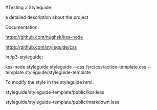 #Testing a Styleguide
 
a detailed description about the project
 
Documentation: 

https://github.com/hughsk/kss-node

https://github.com/styleguide/css


In /p3-styleguide:

kss-node styleguide styleguide --css /src/css/action-template.css --template styleguide/styleguide-template

To modify the style in the styleguide html:

styleguide/styleguide-template/public/kss.less

styleguide/styleguide-template/public/markdown.less
